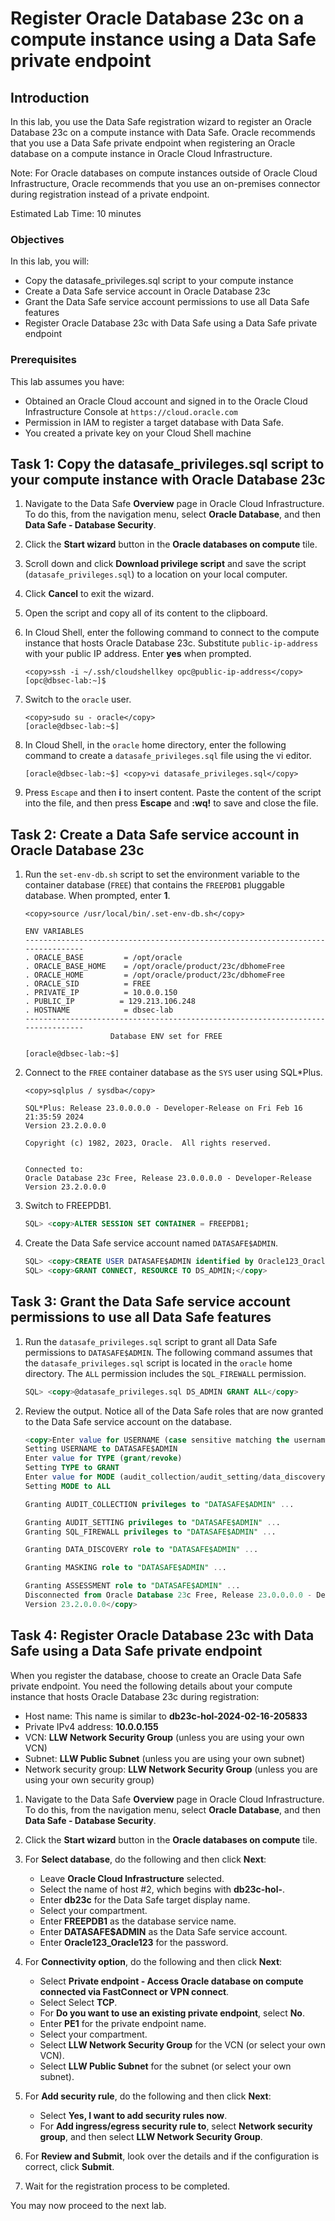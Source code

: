 # Register Oracle Database 23c on a compute instance using a Data Safe private endpoint

## Introduction

In this lab, you use the Data Safe registration wizard to register an Oracle Database 23c on a compute instance with Data Safe. Oracle recommends that you use a Data Safe private endpoint when registering an Oracle database on a compute instance in Oracle Cloud Infrastructure.

Note: For Oracle databases on compute instances outside of Oracle Cloud Infrastructure, Oracle recommends that you use an on-premises connector during registration instead of a private endpoint.

Estimated Lab Time: 10 minutes

### Objectives

In this lab, you will:

- Copy the datasafe_privileges.sql script to your compute instance
- Create a Data Safe service account in Oracle Database 23c
- Grant the Data Safe service account permissions to use all Data Safe features
- Register Oracle Database 23c with Data Safe using a Data Safe private endpoint


### Prerequisites

This lab assumes you have:

- Obtained an Oracle Cloud account and signed in to the Oracle Cloud Infrastructure Console at `https://cloud.oracle.com`
- Permission in IAM to register a target database with Data Safe.
- You created a private key on your Cloud Shell machine


## Task 1: Copy the datasafe_privileges.sql script to your compute instance with Oracle Database 23c

1. Navigate to the Data Safe **Overview** page in Oracle Cloud Infrastructure. To do this, from the navigation menu, select **Oracle Database**, and then **Data Safe - Database Security**.

2. Click the **Start wizard** button in the **Oracle databases on compute** tile.

3. Scroll down and click **Download privilege script** and save the script (`datasafe_privileges.sql`) to a location on your local computer.

4. Click **Cancel** to exit the wizard.

5. Open the script and copy all of its content to the clipboard.

6. In Cloud Shell, enter the following command to connect to the compute instance that hosts Oracle Database 23c. Substitute `public-ip-address` with your public IP address. Enter **yes** when prompted.

    ```text
    <copy>ssh -i ~/.ssh/cloudshellkey opc@public-ip-address</copy>
    [opc@dbsec-lab:~]$
    ```

7. Switch to the `oracle` user.

    ```text
    <copy>sudo su - oracle</copy>
    [oracle@dbsec-lab:~$]
    ```

8. In Cloud Shell, in the `oracle` home directory, enter the following command to create a `datasafe_privileges.sql` file using the vi editor. 

    ```text
    [oracle@dbsec-lab:~$] <copy>vi datasafe_privileges.sql</copy>
    ```
9. Press `Escape` and then **i** to insert content. Paste the content of the script into the file, and then press **Escape** and **:wq!** to save and close the file. 



## Task 2: Create a Data Safe service account in Oracle Database 23c

1. Run the `set-env-db.sh` script to set the environment variable to the container database (`FREE`) that contains the `FREEPDB1` pluggable database. When prompted, enter **1**.

    ```text
    <copy>source /usr/local/bin/.set-env-db.sh</copy>

    ENV VARIABLES                                            
    --------------------------------------------------------------------------------
    . ORACLE_BASE         = /opt/oracle
    . ORACLE_BASE_HOME    = /opt/oracle/product/23c/dbhomeFree
    . ORACLE_HOME         = /opt/oracle/product/23c/dbhomeFree
    . ORACLE_SID          = FREE
    . PRIVATE_IP          = 10.0.0.150
    . PUBLIC_IP          = 129.213.106.248
    . HOSTNAME            = dbsec-lab
    --------------------------------------------------------------------------------
                       Database ENV set for FREE 

    [oracle@dbsec-lab:~$]
    ```


2. Connect to the `FREE` container database as the `SYS` user using SQL*Plus.

    ```text
    <copy>sqlplus / sysdba</copy>

    SQL*Plus: Release 23.0.0.0.0 - Developer-Release on Fri Feb 16 21:35:59 2024
    Version 23.2.0.0.0

    Copyright (c) 1982, 2023, Oracle.  All rights reserved.


    Connected to:
    Oracle Database 23c Free, Release 23.0.0.0.0 - Developer-Release
    Version 23.2.0.0.0
    ```

3. Switch to FREEPDB1.

    ```sql
    SQL> <copy>ALTER SESSION SET CONTAINER = FREEPDB1;
    ```

4. Create the Data Safe service account named `DATASAFE$ADMIN`.

    ```sql
    SQL> <copy>CREATE USER DATASAFE$ADMIN identified by Oracle123_Oracle123</copy>
    SQL> <copy>GRANT CONNECT, RESOURCE TO DS_ADMIN;</copy>
    ```

## Task 3: Grant the Data Safe service account permissions to use all Data Safe features

1. Run the `datasafe_privileges.sql` script to grant all Data Safe permissions to `DATASAFE$ADMIN`. The following command assumes that the `datasafe_privileges.sql` script is located in the `oracle` home directory. The `ALL` permission includes the `SQL_FIREWALL` permission.

    ```sql
    SQL> <copy>@datasafe_privileges.sql DS_ADMIN GRANT ALL</copy>
    ```

2. Review the output. Notice all of the Data Safe roles that are now granted to the Data Safe service account on the database.

    ```sql
    <copy>Enter value for USERNAME (case sensitive matching the username from dba_users)
    Setting USERNAME to DATASAFE$ADMIN
    Enter value for TYPE (grant/revoke)
    Setting TYPE to GRANT
    Enter value for MODE (audit_collection/audit_setting/data_discovery/masking/assessment/sql_firewall/all)
    Setting MODE to ALL

    Granting AUDIT_COLLECTION privileges to "DATASAFE$ADMIN" ...

    Granting AUDIT_SETTING privileges to "DATASAFE$ADMIN" ...
    Granting SQL_FIREWALL privileges to "DATASAFE$ADMIN" ...

    Granting DATA_DISCOVERY role to "DATASAFE$ADMIN" ...

    Granting MASKING role to "DATASAFE$ADMIN" ...

    Granting ASSESSMENT role to "DATASAFE$ADMIN" ...
    Disconnected from Oracle Database 23c Free, Release 23.0.0.0.0 - Developer-Release
    Version 23.2.0.0.0</copy>
    ```


## Task 4: Register Oracle Database 23c with Data Safe using a Data Safe private endpoint

When you register the database, choose to create an Oracle Data Safe private endpoint. You need the following details about your compute instance that hosts Oracle Database 23c during registration:

- Host name: This name is similar to **db23c-hol-2024-02-16-205833**
- Private IPv4 address: **10.0.0.155**
- VCN: **LLW Network Security Group** (unless you are using your own VCN)
- Subnet: **LLW Public Subnet** (unless you are using your own subnet)
- Network security group: **LLW Network Security Group** (unless you are using your own security group)


1. Navigate to the Data Safe **Overview** page in Oracle Cloud Infrastructure. To do this, from the navigation menu, select **Oracle Database**, and then **Data Safe - Database Security**.

2. Click the **Start wizard** button in the **Oracle databases on compute** tile.

3. For **Select database**, do the following and then click **Next**:

    - Leave **Oracle Cloud Infrastructure** selected. 
    - Select the name of host #2, which begins with **db23c-hol-**. 
    - Enter **db23c** for the Data Safe target display name. 
    - Select your compartment.
    - Enter **FREEPDB1** as the database service name.
    - Enter **DATASAFE$ADMIN** as the Data Safe service account.
    - Enter **Oracle123_Oracle123** for the password.

4. For **Connectivity option**, do the following and then click **Next**:

    - Select **Private endpoint - Access Oracle database on compute connected via FastConnect or VPN connect**.
    - Select  Select **TCP**.
    - For **Do you want to use an existing private endpoint**, select **No**. 
    - Enter **PE1** for the private endpoint name.
    - Select your compartment.
    - Select **LLW Network Security Group** for the VCN (or select your own VCN).
    - Select **LLW Public Subnet** for the subnet (or select your own subnet).

5. For **Add security rule**, do the following and then click **Next**:

    - Select **Yes, I want to add security rules now**.
    - For **Add ingress/egress security rule to**, select **Network security group**, and then select **LLW Network Security Group**.
    
6. For **Review and Submit**, look over the details and if the configuration is correct, click **Submit**.

7. Wait for the registration process to be completed.

You may now proceed to the next lab.
